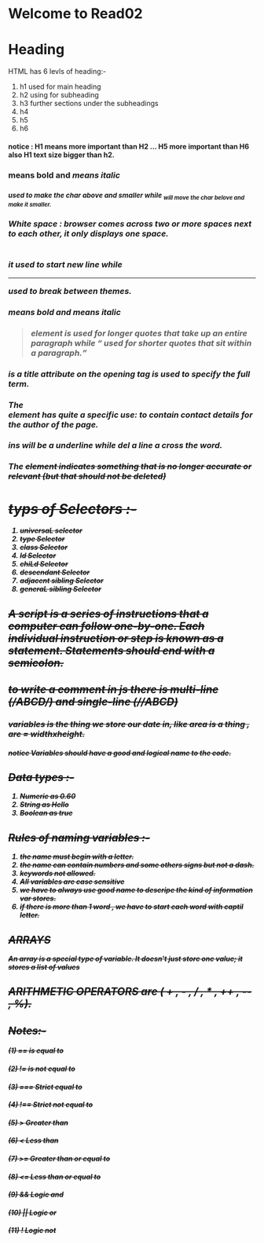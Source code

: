 # Welcome to Read02

# Heading 
HTML has 6 levls of heading:-
1. h1 used for main heading
2. h2 using for subheading
3. h3 further sections under the subheadings
4. h4
5. h5
6. h6

#### notice : H1 means more important than H2 ... H5 more important than H6 also H1 text size bigger than h2.

### <b> means bold and <i> means italic 

### <sup> used to make the char above and smaller while <sub> will move the char belove and make it smaller.

### White space : browser comes across two or more spaces next to each other, it only displays one space.

### <br /> it used to start new line while <hr /> used to break between themes.

### <strong> means bold and <em> means italic 

### <blockquote>  element is used for longer quotes that take up an entire paragraph while <q> used for shorter quotes that sit within a paragraph.

### <abbr> is a title attribute on the opening tag is used to specify the full term.

### The <address> element has quite a specific use: to contain contact details for the author of the page.

### ins will be a underline while del a line a cross the word.

### The <s> element indicates something that is no longer accurate or relevant (but that should not be deleted)

# typs of Selectors :-
1. universaL selector
2. type Selector
3. class Selector
4. Id Selector
5. chiLd Selector
6. descendant Selector
7. adjacent sibling Selector
8. generaL sibling Selector

## A script is a series of instructions that a computer can follow one-by-one. Each individual instruction or step is known as a statement. Statements should end with a semicolon.

## to write a comment in js there is multi-line (/*ABCD*/) and single-line (//ABCD) 

### variables is the thing we store our date in, like area is a thing , are = widthxheight.
##### notice Variables should have a good and logical name to the code.

## Data types :-
1. Numeric as 0.60
2. String as Hello
3. Boolean as true

## Rules of naming variables :-
1. the name must begin with a letter.
2. the name can contain numbers and some others signs but not a dash.
3. keywords not allowed.
4. All variables are case sensitive
5. we have to always use good name to descripe the kind of information var stores.
6. if there is more than 1 word , we have to start each word with captil letter.

## ARRAYS 
An array is a special type of variable. It doesn't just store one value; it stores a list of values

## ARITHMETIC OPERATORS are ( + , - , / , * , ++ , -- , %).

## Notes:-
#### (1) == is equal to 
#### (2) != is not equal to
#### (3) === Strict equal to
#### (4) !== Strict not equal to
#### (5) > Greater than
#### (6) < Less than
#### (7) >= Greater than or equal to
#### (8) <= Less than or equal to
#### (9) && Logic and 
#### (10) || Logic or
#### (11) ! Logic not














